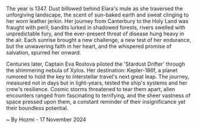 
The year is 1347.  Dust billowed behind Elara's mule as she traversed the unforgiving landscape, the scent of sun-baked earth and sweat clinging to her worn leather jerkin.  Her journey from Canterbury to the Holy Land was fraught with peril; bandits lurked in shadowed forests, rivers swelled with unpredictable fury, and the ever-present threat of disease hung heavy in the air.  Each sunrise brought a new challenge, a new test of her endurance, but the unwavering faith in her heart, and the whispered promise of salvation, spurred her onward.

Centuries later, Captain Eva Rostova piloted the 'Stardust Drifter' through the shimmering nebula of Xylos.  Her destination: Kepler-186f, a planet rumored to hold the key to interstellar travel's next great leap.  The journey, measured not in days but in light-years, tested the ship's systems and her crew's resilience.  Cosmic storms threatened to tear them apart, alien encounters ranged from fascinating to terrifying, and the sheer vastness of space pressed upon them, a constant reminder of their insignificance yet their boundless potential.

~ By Hozmi - 17 November 2024
